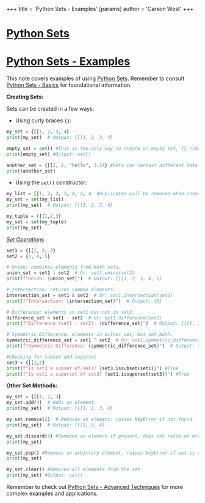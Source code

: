 +++
 title = 'Python Sets - Examples'
[params]
	author = 'Carson West'
+++
# [Python Sets](./../python-sets/)
# [Python Sets - Examples](./../python-sets---examples/) 
This note covers examples of using [Python Sets](./../python-sets/).  Remember to consult [Python Sets - Basics](./../python-sets---basics/) for foundational information.

**Creating Sets:**

Sets can be created in a few ways:

* Using curly braces `{}`:

```python
my_set = {[[1, 2, 3, 4}
print(my_set)  # Output: {[[1, 2, 3, 4}

empty_set = set() #This is the only way to create an empty set, {} creates an empty dictionary
print(empty_set) #Output: set()

another_set = {[[1, 2, "hello", 3.14} #Sets can contain different data types, but must be immutable(can't change once created)
print(another_set)
```

* Using the `set()` constructor:

```python
my_list = [[1, 2, 2, 3, 4, 4, 4  #Duplicates will be removed when converting to a set
my_set = set(my_list)
print(my_set)  # Output: {[[1, 2, 3, 4}

my_tuple = ([[1,2,3)
my_set = set(my_tuple)
print(my_set)
```

*[Set Operations](./../set-operations/)*

```python
set1 = {[[1, 2, 3}
set2 = {3, 4, 5}

# Union: combines elements from both sets.
union_set = set1 | set2  # Or: set1.union(set2)
print(f"Union: {union_set}")  # Output: {[[1, 2, 3, 4, 5}

# Intersection: returns common elements.
intersection_set = set1 & set2  # Or: set1.intersection(set2)
print(f"Intersection: {intersection_set}")  # Output: {3}

# Difference: elements in set1 but not in set2.
difference_set = set1 - set2  # Or: set1.difference(set2)
print(f"Difference (set1 - set2): {difference_set}")  # Output: {[[1, 2}

# Symmetric Difference: elements in either set, but not both.
symmetric_difference_set = set1 ^ set2  # Or: set1.symmetric_difference(set2)
print(f"Symmetric Difference: {symmetric_difference_set}")  # Output: {[[1, 2, 4, 5}

#Checking for subset and superset
set3 = {[[1,2}
print(f"Is set3 a subset of set1? {set3.issubset(set1)}") #True
print(f"Is set1 a superset of set3? {set1.issuperset(set3)}") #True

```


**Other Set Methods:**

```python
my_set = {[[1, 2, 3}
my_set.add(4)  # Adds an element.
print(my_set)  # Output: {[[1, 2, 3, 4}

my_set.remove(2)  # Removes an element; raises KeyError if not found.
print(my_set)  # Output: {[[1, 3, 4}

my_set.discard(5) #Removes an element if present, does not raise an error if not present
print(my_set)

my_set.pop() #Removes an arbitrary element, raises KeyError if set is empty
print(my_set)

my_set.clear() #Removes all elements from the set
print(my_set) #Output: set()
```

Remember to check out [Python Sets - Advanced Techniques](./../python-sets---advanced-techniques/) for more complex examples and applications.
